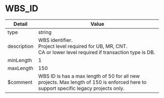 # WBS_ID
| Detail | Value |
| ------ | ----- |
| type | string |
| description | WBS identifier.<br/>Project level required for UB, MR, CNT. <br/> CA or lower level required if transaction type is DB. |
| minLength | 1 |
| maxLength | 150 |
| $comment | WBS ID is has a max length of 50 for all new projects. Max length of 150 is enforced here to support specific legacy projects only. |

